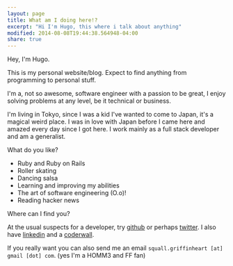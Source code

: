 ```yaml
---
layout: page
title: What am I doing here!? 
excerpt: "Hi I'm Hugo, this where i talk about anything"
modified: 2014-08-08T19:44:38.564948-04:00
share: true
---
```


Hey, I'm Hugo.

This is my personal website/blog. Expect to find anything from programming to personal stuff.

I'm a, not so awesome, software engineer with a passion to be great, I enjoy solving problems at any level, be it technical or business.

I'm living in Tokyo, since I was a kid I've wanted to come to Japan, it's a magical weird place. I was in love with Japan before I came here and amazed every day since I got here. I work mainly as a full stack developer and am a generalist.

What do you like?

* Ruby and Ruby on Rails
* Roller skating
* Dancing salsa
* Learning and improving my abilities
* The art of software engineering (O.o)!
* Reading hacker news

Where can I find you?

At the usual suspects for a developer, try [github](http://github.com/GriffinHeart) or perhaps [twitter](https://twitter.com/leShadowGriff). I also have [linkedin](https://www.linkedin.com/in/hfalmeida) and a [coderwall](https://coderwall.com/griffinheart).

If you really want you can also send me an email `squall.griffinheart [at] gmail [dot] com`. (yes I'm a HOMM3 and FF fan)
